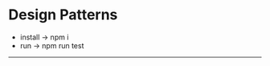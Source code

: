 <h1>Design Patterns</h1>
<ul>
    <li>install -> npm i</li>
    <li>run -> npm run test</li>
</ul>
<hr />
